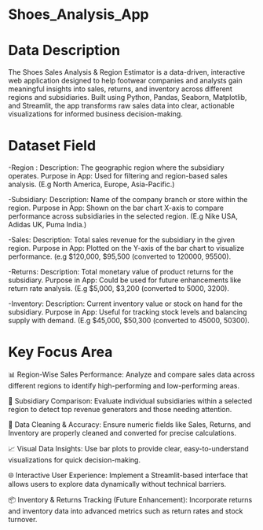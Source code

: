 # Shoes_Analysis_App

# Data Description 

The Shoes Sales Analysis & Region Estimator is a data-driven, interactive web application designed to help footwear companies and analysts gain meaningful insights into sales, returns, and inventory across different regions and subsidiaries. Built using Python, Pandas, Seaborn, Matplotlib, and Streamlit, the app transforms raw sales data into clear, actionable visualizations for informed business decision-making.

# Dataset Field

-Region : Description: The geographic region where the subsidiary operates.
Purpose in App: Used for filtering and region-based sales analysis. (E.g North America, Europe, Asia-Pacific.)

-Subsidiary: Description: Name of the company branch or store within the region.
Purpose in App: Shown on the bar chart X-axis to compare performance across subsidiaries in the selected region. (E.g Nike USA, Adidas UK, Puma India.)

-Sales: Description: Total sales revenue for the subsidiary in the given region.
Purpose in App: Plotted on the Y-axis of the bar chart to visualize performance. (e.g $120,000, $95,500 (converted to 120000, 95500).

-Returns: Description: Total monetary value of product returns for the subsidiary.
Purpose in App: Could be used for future enhancements like return rate analysis. (E.g $5,000, $3,200 (converted to 5000, 3200).

-Inventory: Description: Current inventory value or stock on hand for the subsidiary.
Purpose in App: Useful for tracking stock levels and balancing supply with demand. (E.g  $45,000, $50,300 (converted to 45000, 50300).

# Key Focus Area

📊 Region-Wise Sales Performance: Analyze and compare sales data across different regions to identify high-performing and low-performing areas.

🏢 Subsidiary Comparison: Evaluate individual subsidiaries within a selected region to detect top revenue generators and those needing attention.

🧹 Data Cleaning & Accuracy: Ensure numeric fields like Sales, Returns, and Inventory are properly cleaned and converted for precise calculations.

📈 Visual Data Insights: Use bar plots to provide clear, easy-to-understand visualizations for quick decision-making.

🌐 Interactive User Experience: Implement a Streamlit-based interface that allows users to explore data dynamically without technical barriers.

📦 Inventory & Returns Tracking (Future Enhancement): Incorporate returns and inventory data into advanced metrics such as return rates and stock turnover.
